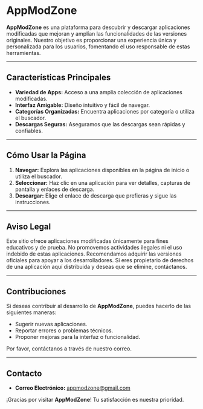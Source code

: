 # AppModZone

**AppModZone** es una plataforma para descubrir y descargar aplicaciones modificadas que mejoran y amplían las funcionalidades de las versiones originales. Nuestro objetivo es proporcionar una experiencia única y personalizada para los usuarios, fomentando el uso responsable de estas herramientas.

---

## Características Principales

- **Variedad de Apps:** Acceso a una amplia colección de aplicaciones modificadas.
- **Interfaz Amigable:** Diseño intuitivo y fácil de navegar.
- **Categorías Organizadas:** Encuentra aplicaciones por categoría o utiliza el buscador.
- **Descargas Seguras:** Aseguramos que las descargas sean rápidas y confiables.

---

## Cómo Usar la Página

1. **Navegar:** Explora las aplicaciones disponibles en la página de inicio o utiliza el buscador.
2. **Seleccionar:** Haz clic en una aplicación para ver detalles, capturas de pantalla y enlaces de descarga.
3. **Descargar:** Elige el enlace de descarga que prefieras y sigue las instrucciones.

---

## Aviso Legal

Este sitio ofrece aplicaciones modificadas únicamente para fines educativos y de prueba. No promovemos actividades ilegales ni el uso indebido de estas aplicaciones. Recomendamos adquirir las versiones oficiales para apoyar a los desarrolladores. Si eres propietario de derechos de una aplicación aquí distribuida y deseas que se elimine, contáctanos.

---

## Contribuciones

Si deseas contribuir al desarrollo de **AppModZone**, puedes hacerlo de las siguientes maneras:

- Sugerir nuevas aplicaciones.
- Reportar errores o problemas técnicos.
- Proponer mejoras para la interfaz o funcionalidad.

Por favor, contáctanos a través de nuestro correo.

---

## Contacto

- **Correo Electrónico:** appmodzone@gmail.com

¡Gracias por visitar **AppModZone**! Tu satisfacción es nuestra prioridad.
